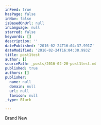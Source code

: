 ```yaml
---
inFeed: true
hasPage: false
inNav: false
isBasedOnUrl: null
inLanguage: null
starred: false
keywords: []
description: ''
datePublished: '2016-02-24T16:04:37.991Z'
dateModified: '2016-02-24T16:04:30.993Z'
title: post1test
author: []
sourcePath: _posts/2016-02-20-post1test.md
published: true
authors: []
publisher:
  name: null
  domain: null
  url: null
  favicon: null
_type: Blurb

---
```

Brand New
